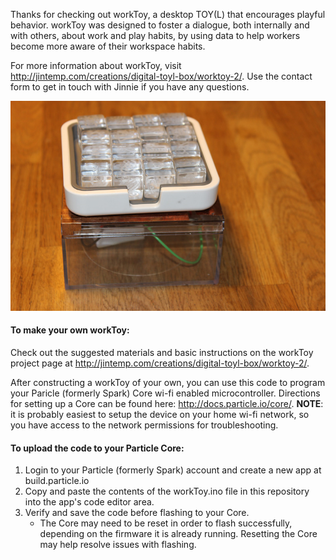 Thanks for checking out workToy, a desktop TOY(L) that encourages playful behavior. workToy was designed to foster a dialogue, both internally and with others, about work and play habits, by using data to help workers become more aware of their workspace habits.

For more information about workToy, visit http://jintemp.com/creations/digital-toyl-box/worktoy-2/. Use the contact form to get in touch with Jinnie if you have any questions.

![worktoyCU.jpg](./assets/worktoyCU.jpg)

#### **To make your own workToy:**
Check out the suggested materials and basic instructions on the workToy project page at http://jintemp.com/creations/digital-toyl-box/worktoy-2/. 

After constructing a workToy of your own, you can use this code to program your Paricle (formerly Spark) Core wi-fi enabled microcontroller. Directions for setting up a Core can be found here: http://docs.particle.io/core/. **NOTE**: it is probably easiest to setup the device on your home wi-fi network, so you have access to the network permissions for troubleshooting. 

#### **To upload the code to your Particle Core:**
1. Login to your Particle (formerly Spark) account and create a new app at build.particle.io
2. Copy and paste the contents of the workToy.ino file in this repository into the app's code editor area. 
3. Verify and save the code before flashing to your Core. 
	- The Core may need to be reset in order to flash successfully, depending on the firmware it is already running. Resetting the Core may help resolve issues with flashing. 
